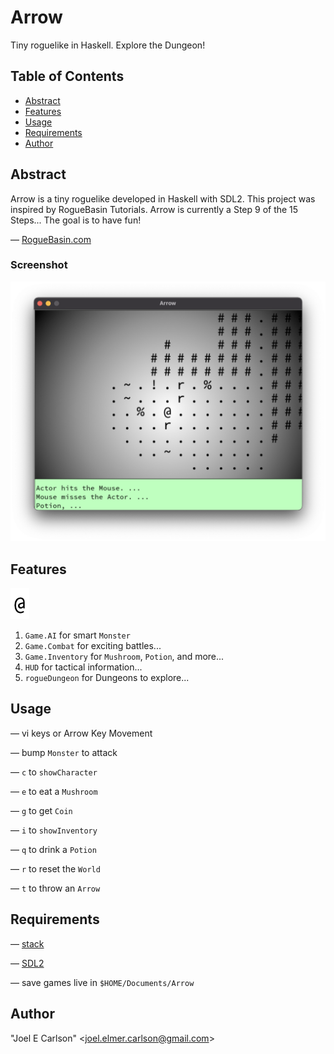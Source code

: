 # Arrow

Tiny roguelike in Haskell. Explore the Dungeon!

## Table of Contents
- [Abstract](#Abstract)
- [Features](#Features)
- [Usage](#Usage)
- [Requirements](#Requirements)
- [Author](#Author)


## Abstract
Arrow is a tiny roguelike developed in Haskell with SDL2. This
project was inspired by RogueBasin Tutorials. Arrow is currently a
Step 9 of the 15 Steps... The goal is to have fun!

&mdash; [RogueBasin.com](http://www.roguebasin.com/index.php/How_to_Write_a_Roguelike_in_15_Steps)

### Screenshot
![Screenshot.png](images/Screenshot.png)

## Features
![Hero.png](images/Hero.png)

1. `Game.AI` for smart `Monster`
1. `Game.Combat` for exciting battles...
1. `Game.Inventory` for `Mushroom`, `Potion`, and more...
1. `HUD` for tactical information...
1. `rogueDungeon` for Dungeons to explore...

## Usage
&mdash; vi keys or Arrow Key Movement

&mdash; bump `Monster` to attack

&mdash; `c` to `showCharacter`

&mdash; `e` to eat a `Mushroom`

&mdash; `g` to get `Coin`

&mdash; `i` to `showInventory`

&mdash; `q` to drink a `Potion`

&mdash; `r` to reset the `World`

&mdash; `t` to throw an `Arrow`

## Requirements
&mdash; [stack](https://haskellstack.org/)

&mdash; [SDL2](https://libsdl.org/)

&mdash; save games live in ```$HOME/Documents/Arrow```


## Author
"Joel E Carlson" &lt;joel.elmer.carlson@gmail.com&gt;
